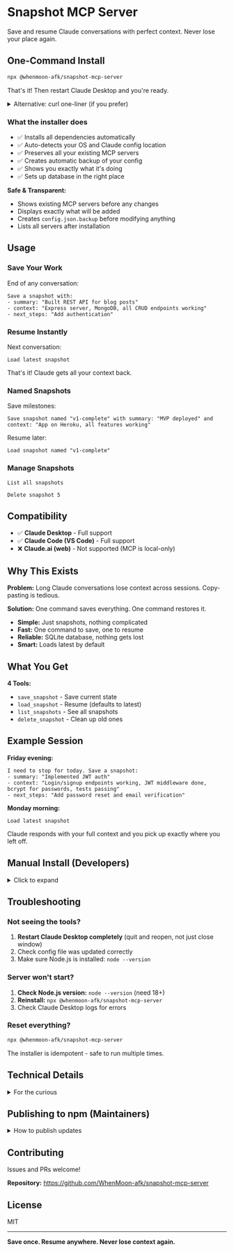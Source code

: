 # Snapshot MCP Server

Save and resume Claude conversations with perfect context. Never lose your place again.

## One-Command Install

```bash
npx @whenmoon-afk/snapshot-mcp-server
```

That's it! Then restart Claude Desktop and you're ready.

<details>
<summary>Alternative: curl one-liner (if you prefer)</summary>

```bash
curl -fsSL https://raw.githubusercontent.com/WhenMoon-afk/snapshot-mcp-server/main/install-web.sh | bash
```

</details>

### What the installer does

- ✅ Installs all dependencies automatically
- ✅ Auto-detects your OS and Claude config location
- ✅ Preserves all your existing MCP servers
- ✅ Creates automatic backup of your config
- ✅ Shows you exactly what it's doing
- ✅ Sets up database in the right place

**Safe & Transparent:**
- Shows existing MCP servers before any changes
- Displays exactly what will be added
- Creates `config.json.backup` before modifying anything
- Lists all servers after installation

## Usage

### Save Your Work

End of any conversation:

```
Save a snapshot with:
- summary: "Built REST API for blog posts"
- context: "Express server, MongoDB, all CRUD endpoints working"
- next_steps: "Add authentication"
```

### Resume Instantly

Next conversation:

```
Load latest snapshot
```

That's it! Claude gets all your context back.

### Named Snapshots

Save milestones:

```
Save snapshot named "v1-complete" with summary: "MVP deployed" and context: "App on Heroku, all features working"
```

Resume later:

```
Load snapshot named "v1-complete"
```

### Manage Snapshots

```
List all snapshots
```

```
Delete snapshot 5
```

## Compatibility

- ✅ **Claude Desktop** - Full support
- ✅ **Claude Code (VS Code)** - Full support
- ❌ **Claude.ai (web)** - Not supported (MCP is local-only)

## Why This Exists

**Problem:** Long Claude conversations lose context across sessions. Copy-pasting is tedious.

**Solution:** One command saves everything. One command restores it.

- **Simple:** Just snapshots, nothing complicated
- **Fast:** One command to save, one to resume
- **Reliable:** SQLite database, nothing gets lost
- **Smart:** Loads latest by default

## What You Get

**4 Tools:**
- `save_snapshot` - Save current state
- `load_snapshot` - Resume (defaults to latest)
- `list_snapshots` - See all snapshots
- `delete_snapshot` - Clean up old ones

## Example Session

**Friday evening:**
```
I need to stop for today. Save a snapshot:
- summary: "Implemented JWT auth"
- context: "Login/signup endpoints working, JWT middleware done, bcrypt for passwords, tests passing"
- next_steps: "Add password reset and email verification"
```

**Monday morning:**
```
Load latest snapshot
```

Claude responds with your full context and you pick up exactly where you left off.

## Manual Install (Developers)

<details>
<summary>Click to expand</summary>

If you want to clone and develop:

```bash
git clone https://github.com/WhenMoon-afk/snapshot-mcp-server.git
cd snapshot-mcp-server
npm install
npm run build
```

Then manually add to Claude config:

**macOS:** `~/Library/Application Support/Claude/claude_desktop_config.json`
**Windows:** `%APPDATA%\Claude\claude_desktop_config.json`
**Linux:** `~/.config/Claude/claude_desktop_config.json`

```json
{
  "mcpServers": {
    "snapshot": {
      "command": "node",
      "args": ["/absolute/path/to/snapshot-mcp-server/dist/index.js"],
      "env": {
        "SNAPSHOT_DB_PATH": "/path/to/snapshots.db"
      }
    }
  }
}
```

</details>

## Troubleshooting

### Not seeing the tools?

1. **Restart Claude Desktop completely** (quit and reopen, not just close window)
2. Check config file was updated correctly
3. Make sure Node.js is installed: `node --version`

### Server won't start?

1. **Check Node.js version:** `node --version` (need 18+)
2. **Reinstall:** `npx @whenmoon-afk/snapshot-mcp-server`
3. Check Claude Desktop logs for errors

### Reset everything?

```bash
npx @whenmoon-afk/snapshot-mcp-server
```

The installer is idempotent - safe to run multiple times.

## Technical Details

<details>
<summary>For the curious</summary>

**Stack:**
- Database: SQLite with better-sqlite3
- Protocol: MCP SDK 1.0.4
- Language: TypeScript
- Installation: Zero-config via npx

**Database schema:**
```sql
CREATE TABLE snapshots (
  id INTEGER PRIMARY KEY AUTOINCREMENT,
  name TEXT,
  summary TEXT NOT NULL,
  context TEXT NOT NULL,
  next_steps TEXT,
  created_at TEXT NOT NULL DEFAULT (datetime('now'))
);
```

**Default database locations:**
- macOS: `~/.claude-snapshots/snapshots.db`
- Windows: `%APPDATA%/claude-snapshots/snapshots.db`
- Linux: `~/.local/share/claude-snapshots/snapshots.db`

**Development:**
```bash
npm run watch    # Watch mode
npm run build    # Build TypeScript
```

</details>

## Publishing to npm (Maintainers)

<details>
<summary>How to publish updates</summary>

```bash
# Update version in package.json
npm version patch  # or minor, or major

# Build
npm run build

# Publish
npm publish --access public

# Push tags
git push --tags
```

</details>

## Contributing

Issues and PRs welcome!

**Repository:** https://github.com/WhenMoon-afk/snapshot-mcp-server

## License

MIT

---

**Save once. Resume anywhere. Never lose context again.**
